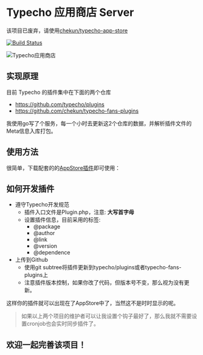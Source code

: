 Typecho 应用商店 Server
================

该项目已废弃，请使用[chekun/typecho-app-store](https://github.com/chekun/typecho-app-store)

[![Build Status](https://travis-ci.org/typecho-app-store/typecho-app-store.svg?branch=master)](https://travis-ci.org/typecho-app-store/typecho-app-store)

![Typecho应用商店][1]

## 实现原理

目前 Typecho 的插件集中在下面的两个仓库

- https://github.com/typecho/plugins
- https://github.com/chekun/typecho-fans-plugins

我使用go写了个服务，每一个小时去更新这2个仓库的数据，并解析插件文件的Meta信息入库打包。

## 使用方法

很简单，下载配套的的[AppStore插件][2]即可使用：


## 如何开发插件

- 遵守Typecho开发规范
    - 插件入口文件是Plugin.php，注意: **大写首字母**
    - 设置插件信息，目前采用的标签:
        * @package 
        * @author
        * @link
        * @version
        * @dependence
- 上传到Github
    - 使用git subtree将插件更新到typecho/plugins或者typecho-fans-plugins上
    - 注意插件版本控制，如果你改了代码，但版本号不变，那么视为没有更新。

这样你的插件就可以出现在了AppStore中了，当然这不是时时显示的呢。

> 如果以上两个项目的维护者可以让我设置个钩子最好了，那么我就不需要设置cronjob也会实时同步插件了。

## 欢迎一起完善该项目！

  [1]: http://chekun-blog.qiniudn.com/typecho-app-store-splash.png
  [2]: https://github.com/typecho-app-store/AppStore
